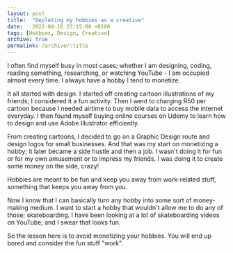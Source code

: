 ```yaml
---
layout: post
title:  "Depleting my hobbies as a creative"
date:   2022-04-16 23:15:00 +0200
tags: [Hobbies, Design, Creative]
archive: true
permalink: /archive/:title
---
```


I often find myself busy in most cases; whether I am designing, coding, reading something, researching, or watching YouTube - I am occupied almost every time. I always have a hobby I tend to monetize.

It all started with design. I started off creating cartoon illustrations of my friends; I considered it a fun activity. Then I went to charging R50 per cartoon because I needed airtime to buy mobile data to access the internet everyday. I then found myself buying online courses on Udemy to learn how to design and use Adobe Illustrator efficiently.

From creating cartoons, I decided to go on a Graphic Design route and design logos for small businesses. And that was my start on monetizing a hobby; it later became a side hustle and then a job. I wasn't doing it for fun or for my own amusement or to impress my friends. I was doing it to create some money on the side, crazy!

Hobbies are meant to be fun and keep you away from work-related stuff, something that keeps you away from you.

Now I know that I can basically turn any hobby into some sort of money-making medium. I want to start a hobby that wouldn't allow me to do any of those; skateboarding. I have been looking at a lot of skateboarding videos on YouTube, and I swear that looks fun.

So the lesson here is to avoid monetizing your hobbies. You will end up bored and consider the fun stuff "work".